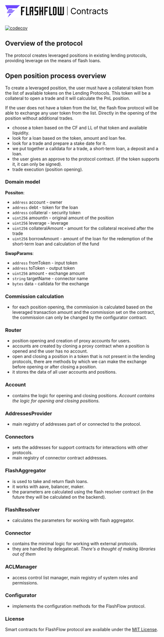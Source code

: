 # <img src="logo.svg" alt="NFTxCards" height="40px">
[![codecov](https://codecov.io/gh/Flash-Flow/core-contracts/branch/master/graph/badge.svg?token=94VIK7W295)](https://codecov.io/gh/Flash-Flow/core-contracts)

## Overview of the protocol

The protocol creates leveraged positions in existing lending protocols, providing leverage on the means of flash loans.

## Open position process overview

To create a leveraged position, the user must have a collateral token from the list of available tokens on the Lending Protocols. This token will be a collateral to open a trade and it will calculate the PnL position. 

If the user does not have a token from the list, the flash flow protocol will be able to exchange any user token from the list. Directly in the opening of the position without additional trades.

- choose a token based on the CF and LL of that token and available liquidity.
- look for a loan based on the token, amount and loan fee.
- look for a trade and prepare a stake date for it.
- we put together a calldata for a trade, a short-term loan, a deposit and a loan.
- the user gives an approve to the protocol contract. (if the token supports it, it can only be signed).
- trade execution (position opening).

### Domain model

**Possiton**:

- `address` account - owner
- `address` debt - token for the loan
- `address` collateral - security token
- `uint256` amountIn - original amount of the position
- `uint256` leverage - leverage
- `uint256` collateralAmount - amount for the collateral received after the trade 
- `uint256` borrowAmount - amount of the loan for the redemption of the short-term loan and calculation of the fund

**SwapParams**:

- `address` fromToken - input token
- `address` toToken - output token
- `uint256` amount - exchange amount
- `string` targetName - connector name
- `bytes` data - calldata for the exchange

### Commission calculation

- for each position opening, the commission is calculated based on the leveraged transaction amount and the commission set on the contract, the commission can only be changed by the configurator contract.

### Router

- position opening and creation of proxy accounts for users.
- accounts are created by cloning a proxy contract when a position is opened and the user has no account.
- open and closing a position in a token that is not present in the lending protocols, there are methods by which we can make the exchange before opening or after closing a position.
- it stores the data of all user accounts and positions.

### Account

- contains the logic for opening and closing positions.
*Account contains the logic for opening and closing positions.*

### AddressesProvider

- main registry of addresses part of or connected to the protocol.

### Connectors

- sets the addresses for support contracts for interactions with other protocols.
- main registry of connector contract addresses.


### FlashAggregator

- is used to take and return flash loans.
- it works with aave, balancer, maker.
- the parameters are calculated using the flash resolver contract (in the future they will be calculated on the backend).

### FlashResolver

- calculates the parameters for working with flash aggregator.

### Connector

- contains the minimal logic for working with external protocols.
- they are handled by delegatecall.
*There's a thought of making libraries out of them*

### ACLManager

- access control list manager, main registry of system roles and permissions.

### Configurator

- implements the configuration methods for the FlashFlow protocol.

### License

Smart contracts for FlashFlow protocol are available under the [MIT License](LICENSE.md).
